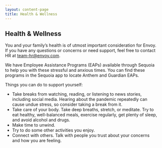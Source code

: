 ```yaml
---
layout: content-page
title: Health & Wellness
---
```


## Health & Wellness
You and your family’s health is of utmost important consideration for Envoy. If you have any questions or concerns or need support, feel free to contact HR at [team-hr@envoy.com](team-hr@envoy.com).

We have Employee Assistance Programs (EAPs) available through Sequoia to help you with these stressful and anxious times. You can find these programs in the Sequoia app to locate Anthem and Guardian EAPs.

Things you can do to support yourself:
- Take breaks from watching, reading, or listening to news stories, including social media. Hearing about the pandemic repeatedly can cause undue stress, so consider taking a break from it.
- Take care of your body. Take deep breaths, stretch, or meditate. Try to eat healthy, well-balanced meals, exercise regularly, get plenty of sleep, and avoid alcohol and drugs.
- Make time to unwind.
- Try to do some other activities you enjoy.
- Connect with others. Talk with people you trust about your concerns and how you are feeling.
